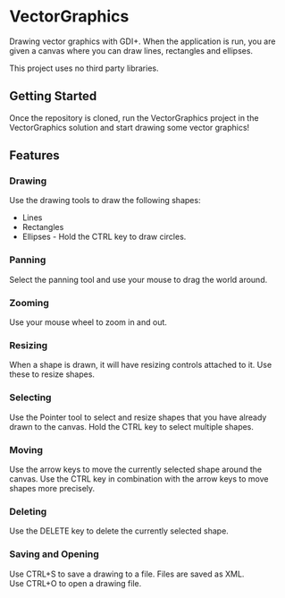 # VectorGraphics
Drawing vector graphics with GDI+. When the application is run, you are given a canvas where you can draw lines, rectangles and ellipses.

This project uses no third party libraries.

## Getting Started
Once the repository is cloned, run the VectorGraphics project in the VectorGraphics solution and start drawing some vector graphics!

## Features

### Drawing
Use the drawing tools to draw the following shapes:

- Lines
- Rectangles
- Ellipses - Hold the CTRL key to draw circles.

### Panning
Select the panning tool and use your mouse to drag the world around.

### Zooming
Use your mouse wheel to zoom in and out.

### Resizing
When a shape is drawn, it will have resizing controls attached to it. Use these to resize shapes.

### Selecting
Use the Pointer tool to select and resize shapes that you have already drawn to the canvas.
Hold the CTRL key to select multiple shapes.

### Moving
Use the arrow keys to move the currently selected shape around the canvas. Use the CTRL key in combination with the arrow keys to move shapes more precisely.

### Deleting
Use the DELETE key to delete the currently selected shape.

### Saving and Opening
Use CTRL+S to save a drawing to a file. Files are saved as XML.  
Use CTRL+O to open a drawing file.
